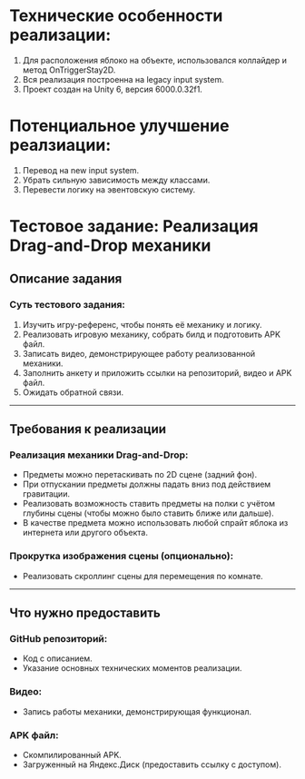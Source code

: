 # Технические особенности реализации:

1. Для расположения яблоко на объекте, использовался коллайдер и метод OnTriggerStay2D.
2. Вся реализация построенна на legacy input system.
3. Проект создан на Unity 6, версия 6000.0.32f1.

# Потенциальное улучшение реалзиации:

1. Перевод на new input system.
2. Убрать сильную зависимость между классами.
3. Перевести логику на эвентовскую систему.

# Тестовое задание: Реализация Drag-and-Drop механики

## Описание задания

### Суть тестового задания:
1. Изучить игру-референс, чтобы понять её механику и логику.
2. Реализовать игровую механику, собрать билд и подготовить APK файл.
3. Записать видео, демонстрирующее работу реализованной механики.
4. Заполнить анкету и приложить ссылки на репозиторий, видео и APK файл.
5. Ожидать обратной связи.

---

## Требования к реализации

### Реализация механики Drag-and-Drop:
- Предметы можно перетаскивать по 2D сцене (задний фон).
- При отпускании предметы должны падать вниз под действием гравитации.
- Реализовать возможность ставить предметы на полки с учётом глубины сцены (чтобы можно было ставить ближе или дальше).
- В качестве предмета можно использовать любой спрайт яблока из интернета или другого объекта.

### Прокрутка изображения сцены (опционально):
- Реализовать скроллинг сцены для перемещения по комнате.

---

## Что нужно предоставить

### GitHub репозиторий:
- Код с описанием.
- Указание основных технических моментов реализации.

### Видео:
- Запись работы механики, демонстрирующая функционал.

### APK файл:
- Скомпилированный APK.
- Загруженный на Яндекс.Диск (предоставить ссылку с доступом).

